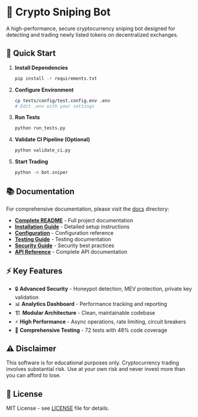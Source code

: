 # 🎯 Crypto Sniping Bot

A high-performance, secure cryptocurrency sniping bot designed for detecting and trading newly listed tokens on decentralized exchanges.

## 🚀 Quick Start

1. **Install Dependencies**
   ```bash
   pip install -r requirements.txt
   ```

2. **Configure Environment**
   ```bash
   cp tests/config/test.config.env .env
   # Edit .env with your settings
   ```

3. **Run Tests**
   ```bash
   python run_tests.py
   ```

4. **Validate CI Pipeline (Optional)**
   ```bash
   python validate_ci.py
   ```

5. **Start Trading**
   ```bash
   python -m bot.sniper
   ```

## 📚 Documentation

For comprehensive documentation, please visit the [docs](docs/) directory:

- **[Complete README](docs/README.md)** - Full project documentation
- **[Installation Guide](docs/installation.md)** - Detailed setup instructions
- **[Configuration](docs/configuration.md)** - Configuration reference
- **[Testing Guide](docs/TESTING.md)** - Testing documentation
- **[Security Guide](docs/security.md)** - Security best practices
- **[API Reference](docs/api.md)** - Complete API documentation

## ⚡ Key Features

- 🔒 **Advanced Security** - Honeypot detection, MEV protection, private key validation
- 📊 **Analytics Dashboard** - Performance tracking and reporting
- 🏗️ **Modular Architecture** - Clean, maintainable codebase
- ⚡ **High Performance** - Async operations, rate limiting, circuit breakers
- 🧪 **Comprehensive Testing** - 72 tests with 48% code coverage

## ⚠️ Disclaimer

This software is for educational purposes only. Cryptocurrency trading involves substantial risk. Use at your own risk and never invest more than you can afford to lose.

## 📄 License

MIT License - see [LICENSE](LICENSE) file for details. 